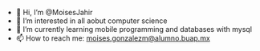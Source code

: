 - 👋 Hi, I’m @MoisesJahir
- 👀 I’m interested in all aobut computer science
- 🌱 I’m currently learning mobile programming and databases with mysql
- 📫 How to reach me: moises.gonzalezm@alumno.buap.mx

<!---
MoisesJahir/MoisesJahir is a ✨ special ✨ repository because its `README.md` (this file) appears on your GitHub profile.
You can click the Preview link to take a look at your changes.
--->
